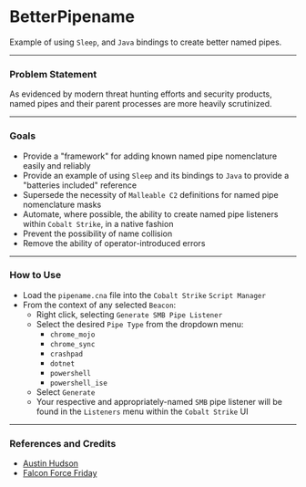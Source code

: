 # BetterPipename
Example of using `Sleep`, and `Java` bindings to create better named pipes.

---
### Problem Statement

As evidenced by modern threat hunting efforts and security products, named pipes and their parent processes are more heavily scrutinized.

---
### Goals
* Provide a "framework" for adding known named pipe nomenclature easily and reliably
* Provide an example of using `Sleep` and its bindings to `Java` to provide a "batteries included" reference
* Supersede the necessity of `Malleable C2` definitions for named pipe nomenclature masks
* Automate, where possible, the ability to create named pipe listeners within `Cobalt Strike`, in a native fashion
* Prevent the possibility of name collision
* Remove the ability of operator-introduced errors

---
### How to Use
- Load the `pipename.cna` file into the `Cobalt Strike` `Script Manager`
- From the context of any selected `Beacon`:
  - Right click, selecting `Generate SMB Pipe Listener`
  - Select the desired `Pipe Type` from the dropdown menu:
    - `chrome_mojo`
    - `chrome_sync`
    - `crashpad`
    - `dotnet`
    - `powershell`
    - `powershell_ise`
  - Select `Generate`
  - Your respective and appropriately-named `SMB` pipe listener will be found in the `Listeners` menu within the `Cobalt Strike` UI

---
### References and Credits

- [Austin Hudson](https://twitter.com/ilove2pwn_)
- [Falcon Force Friday](https://medium.com/falconforce/falconfriday-suspicious-named-pipe-events-0xff1b-fe475d7ebd8)
